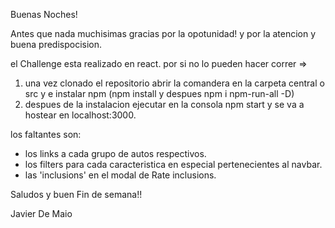 Buenas Noches!

Antes que nada muchisimas gracias por la opotunidad! y por la atencion y buena predispocision. 

el Challenge esta realizado en react. por si no lo pueden hacer correr => 

1. una vez clonado el repositorio abrir la comandera en la carpeta central o src y e instalar npm (npm install y despues npm i npm-run-all -D)
2. despues de la instalacion ejecutar en la consola npm start y se va a hostear en localhost:3000.

los faltantes son: 
- los links a cada grupo de autos respectivos.
- los filters para cada caracteristica en especial pertenecientes al navbar.
- las 'inclusions' en el modal de Rate inclusions.

Saludos y buen Fin de semana!!

Javier De Maio